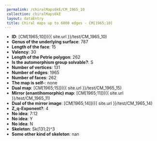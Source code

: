```yaml
--- 
 permalink: /chiralMaps6kE/CM_1965_10 
 collection: chiralMaps6kE
 layout: dataEntry
 title: Chiral maps up to 6000 edges - CM[1965;10]
---
```


- **ID**: [CM[1965;10]]({{ site.url }}/test/CM_1965_10)
- **Genus of the underlying surface**: 787
- **Length of the face**: 15
- **Valency**: 30
- **Length of the Petrie polygon**: 262
- **Is the automorphism group solvable?**: S
- **Number of vertices**: 131
- **Number of edges**: 1965
- **Number of faces**: 262
- **The map is self-**: none
- **Dual map**: [CM[1965;15]]({{ site.url }}/test/CM_1965_15)
- **Mirror (enantihomorphic) map**: [CM[1965;11]]({{ site.url }}/test/CM_1965_11)
- **Dual of the mirror image**: [CM[1965;14]]({{ site.url }}/test/CM_1965_14)
- **Z_q-Exponent?**: 4
- **No idea**:  7:12
- **No idea**: Y
- **No idea**: N
- **Skeleton**: Sk(131;2)^3
- **Some other kind of skeleton**: nan
